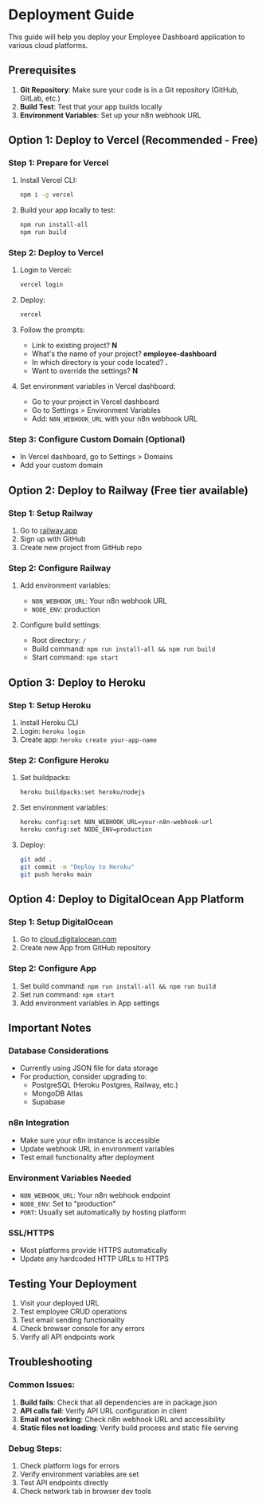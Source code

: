 # Deployment Guide

This guide will help you deploy your Employee Dashboard application to various cloud platforms.

## Prerequisites

1. **Git Repository**: Make sure your code is in a Git repository (GitHub, GitLab, etc.)
2. **Build Test**: Test that your app builds locally
3. **Environment Variables**: Set up your n8n webhook URL

## Option 1: Deploy to Vercel (Recommended - Free)

### Step 1: Prepare for Vercel
1. Install Vercel CLI:
   ```bash
   npm i -g vercel
   ```

2. Build your app locally to test:
   ```bash
   npm run install-all
   npm run build
   ```

### Step 2: Deploy to Vercel
1. Login to Vercel:
   ```bash
   vercel login
   ```

2. Deploy:
   ```bash
   vercel
   ```

3. Follow the prompts:
   - Link to existing project? **N**
   - What's the name of your project? **employee-dashboard**
   - In which directory is your code located? **.**
   - Want to override the settings? **N**

4. Set environment variables in Vercel dashboard:
   - Go to your project in Vercel dashboard
   - Go to Settings > Environment Variables
   - Add: `N8N_WEBHOOK_URL` with your n8n webhook URL

### Step 3: Configure Custom Domain (Optional)
- In Vercel dashboard, go to Settings > Domains
- Add your custom domain

## Option 2: Deploy to Railway (Free tier available)

### Step 1: Setup Railway
1. Go to [railway.app](https://railway.app)
2. Sign up with GitHub
3. Create new project from GitHub repo

### Step 2: Configure Railway
1. Add environment variables:
   - `N8N_WEBHOOK_URL`: Your n8n webhook URL
   - `NODE_ENV`: production

2. Configure build settings:
   - Root directory: `/`
   - Build command: `npm run install-all && npm run build`
   - Start command: `npm start`

## Option 3: Deploy to Heroku

### Step 1: Setup Heroku
1. Install Heroku CLI
2. Login: `heroku login`
3. Create app: `heroku create your-app-name`

### Step 2: Configure Heroku
1. Set buildpacks:
   ```bash
   heroku buildpacks:set heroku/nodejs
   ```

2. Set environment variables:
   ```bash
   heroku config:set N8N_WEBHOOK_URL=your-n8n-webhook-url
   heroku config:set NODE_ENV=production
   ```

3. Deploy:
   ```bash
   git add .
   git commit -m "Deploy to Heroku"
   git push heroku main
   ```

## Option 4: Deploy to DigitalOcean App Platform

### Step 1: Setup DigitalOcean
1. Go to [cloud.digitalocean.com](https://cloud.digitalocean.com)
2. Create new App from GitHub repository

### Step 2: Configure App
1. Set build command: `npm run install-all && npm run build`
2. Set run command: `npm start`
3. Add environment variables in App settings

## Important Notes

### Database Considerations
- Currently using JSON file for data storage
- For production, consider upgrading to:
  - PostgreSQL (Heroku Postgres, Railway, etc.)
  - MongoDB Atlas
  - Supabase

### n8n Integration
- Make sure your n8n instance is accessible
- Update webhook URL in environment variables
- Test email functionality after deployment

### Environment Variables Needed
- `N8N_WEBHOOK_URL`: Your n8n webhook endpoint
- `NODE_ENV`: Set to "production"
- `PORT`: Usually set automatically by hosting platform

### SSL/HTTPS
- Most platforms provide HTTPS automatically
- Update any hardcoded HTTP URLs to HTTPS

## Testing Your Deployment

1. Visit your deployed URL
2. Test employee CRUD operations
3. Test email sending functionality
4. Check browser console for any errors
5. Verify all API endpoints work

## Troubleshooting

### Common Issues:
1. **Build fails**: Check that all dependencies are in package.json
2. **API calls fail**: Verify API URL configuration in client
3. **Email not working**: Check n8n webhook URL and accessibility
4. **Static files not loading**: Verify build process and static file serving

### Debug Steps:
1. Check platform logs for errors
2. Verify environment variables are set
3. Test API endpoints directly
4. Check network tab in browser dev tools
